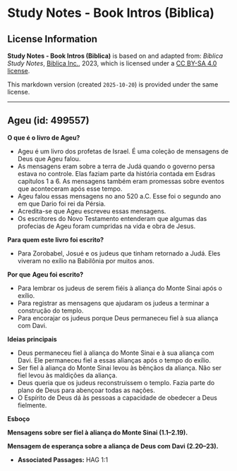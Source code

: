 # Study Notes - Book Intros (Biblica)

## License Information

**Study Notes - Book Intros (Biblica)** is based on and adapted from: _Biblica Study Notes_, [Biblica Inc.](https://www.biblica.com/), 2023, which is licensed under a [CC BY-SA 4.0 license](https://creativecommons.org/licenses/by-sa/4.0/legalcode.en).

This markdown version (created `2025-10-20`) is provided under the same license.



--------------------------------

## Ageu (id: 499557)

**O que é o livro de Ageu?**

* Ageu é um livro dos profetas de Israel. É uma coleção de mensagens de Deus que Ageu falou.
* As mensagens eram sobre a terra de Judá quando o governo persa estava no controle. Elas faziam parte da história contada em Esdras capítulos 1 a 6\. As mensagens também eram promessas sobre eventos que aconteceram após esse tempo.
* Ageu falou essas mensagens no ano 520 a.C. Esse foi o segundo ano em que Dario foi rei da Pérsia.
* Acredita\-se que Ageu escreveu essas mensagens.
* Os escritores do Novo Testamento entenderam que algumas das profecias de Ageu foram cumpridas na vida e obra de Jesus.

**Para quem este livro foi escrito?**

* Para Zorobabel, Josué e os judeus que tinham retornado a Judá. Eles viveram no exílio na Babilônia por muitos anos.

**Por que** **Ageu foi escrito?**

* Para lembrar os judeus de serem fiéis à aliança do Monte Sinai após o exílio.
* Para registrar as mensagens que ajudaram os judeus a terminar a construção do templo.
* Para encorajar os judeus porque Deus permaneceu fiel à sua aliança com Davi.

**Ideias principais**

* Deus permaneceu fiel à aliança do Monte Sinai e à sua aliança com Davi. Ele permaneceu fiel a essas alianças após o tempo do exílio.
* Ser fiel à aliança do Monte Sinai levou às bênçãos da aliança. Não ser fiel levou às maldições da aliança.
* Deus queria que os judeus reconstruíssem o templo. Fazia parte do plano de Deus para abençoar todas as nações.
* O Espírito de Deus dá às pessoas a capacidade de obedecer a Deus fielmente.

**Esboço**

**Mensagens sobre ser fiel à aliança do Monte Sinai (1\.1–2\.19\).**

**Mensagem de esperança sobre a aliança de Deus com Davi (2\.20–23\).**

* **Associated Passages:** HAG 1:1

